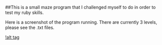 ##This is a small maze program that I challenged myself to do in order to test my ruby skills.

Here is a screenshot of the program running. There are currently 3 levels, please see the .txt files.

[!alt tag](https://cloud.githubusercontent.com/assets/16928726/18809202/086591ac-8244-11e6-864a-c552b76c2690.png)
